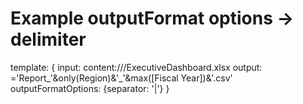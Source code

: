 # Example outputFormat options -> delimiter

template: 
{
            input: content:///ExecutiveDashboard.xlsx
            output: ='Report_'&only(Region)&'_'&max([Fiscal Year])&'.csv'
            outputFormatOptions: {separator: '|'}
}
